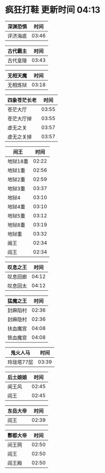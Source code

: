 # 疯狂打鞋 更新时间 04:13

| 深渊恐惧   | 时间    |
|--------|-------|
| 评济海底 | 03:46 |

| 古代霸主   | 时间    |
|--------|-------|
| 古代皇陵 | 03:43 |

| 无相天魔   | 时间    |
|--------|-------|
| 无相炼狱 | 03:18 |

| 四象苍茫长老   | 时间    |
|--------|-------|
| 苍茫大厅 | 03:55 |
| 苍茫大厅掉 | 03:55 |
| 虚无之关 | 03:57 |
| 虚无之关掉 | 03:57 |

| 间王   | 时间    |
|--------|-------|
| 地狱18重 | 02:22 |
| 地狱1重 | 02:56 |
| 地狱2重 | 02:59 |
| 地狱3重 | 03:37 |
| 地狱4 | 03:10 |
| 地狱4重 | 03:10 |
| 地狱5重 | 03:12 |
| 地狱8重 | 03:19 |
| 地狱重 | 03:32 |
| 闽王 | 02:34 |
| 阎王 | 02:34 |

| 叹息之王   | 时间    |
|--------|-------|
| 叹息回廊 | 04:12 |
| 叹息回太 | 04:12 |

| 猛魔之王   | 时间    |
|--------|-------|
| 封麻陷村 | 02:36 |
| 封麻隐村 | 02:36 |
| 扶血魔宫 | 04:08 |
| 铁血魔宫 | 04:08 |

| 鬼火人马   | 时间    |
|--------|-------|
| 玲珑塔77层 | 03:39 |

| 后土娘娘   | 时间    |
|--------|-------|
| 闻王风 | 02:45 |
| 阎王 | 02:45 |

| 东岳大帝   | 时间    |
|--------|-------|
| 阎王 | 02:39 |

| 酆都大帝   | 时间    |
|--------|-------|
| 间王网 | 02:50 |
| 阎王 | 02:50 |
| 阎王殿 | 02:50 |